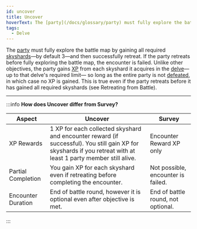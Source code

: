 ```yaml
---
id: uncover
title: Uncover
hoverText: The [party](/docs/glossary/party) must fully explore the battle map by gaining all required [skyshards](/docs/battles/types/delve/skyshard)—by default 3—and then successfully retreat. If the party retreats before fully exploring the battle map, the encounter is failed.
tags:
  - Delve
---
```


The [party](/docs/glossary/party) must fully explore the battle map by gaining all required [skyshards](/docs/battles/types/delve/skyshard)—by default 3—and then successfully retreat. If the party retreats before fully exploring the battle map, the encounter is failed. Unlike other objectives, the party gains [XP](/docs/glossary/xp) from each skyshard it acquires in the [delve](/docs/battles/types/delve/)—up to that delve's required limit— so long as the entire party is not [defeated](/docs/glossary/defeated), in which case no XP is gained. This is true even if the party retreats before it has gained all required skyshards (see Retreating from Battle).

---

:::info
**How does Uncover differ from Survey?**

| Aspect             | Uncover                                                                                                                                                         | Survey                             |
| ------------------ | --------------------------------------------------------------------------------------------------------------------------------------------------------------- | ---------------------------------- |
| XP Rewards         | 1 XP for each collected skyshard and encounter reward (if successful). You still gain XP for skyshards if you retreat with at least 1 party member still alive. | Encounter Reward XP only           |
| Partial Completion | You gain XP for each skyshard even if retreating before completing the encounter.                                                                               | Not possible, encounter is failed. |
| Encounter Duration | End of battle round, however it is optional even after objective is met.                                                                                        | End of battle round, not optional. |

:::
